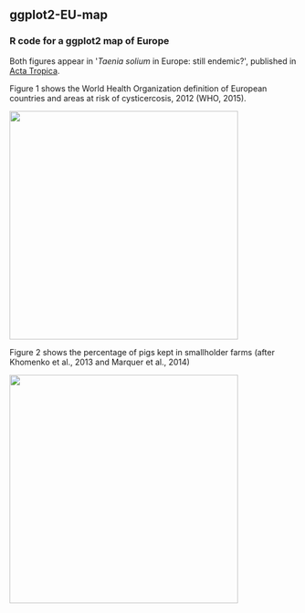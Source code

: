 ## ggplot2-EU-map
### R code for a ggplot2 map of Europe

Both figures appear in '_Taenia solium_ in Europe: still endemic?', published in [Acta Tropica](http://dx.doi.org/10.1016/j.actatropica.2015.08.006).

Figure 1 shows the World Health Organization definition of European countries and areas at risk of cysticercosis, 2012 (WHO, 2015).

<img src='https://raw.githubusercontent.com/brechtdv/ggplot2-EU-map/master/Fig1.png' height=400>

Figure 2 shows the percentage of pigs kept in smallholder farms (after Khomenko et al., 2013 and Marquer et al., 2014)

<img src='https://raw.githubusercontent.com/brechtdv/ggplot2-EU-map/master/Fig2.png' height=400>
